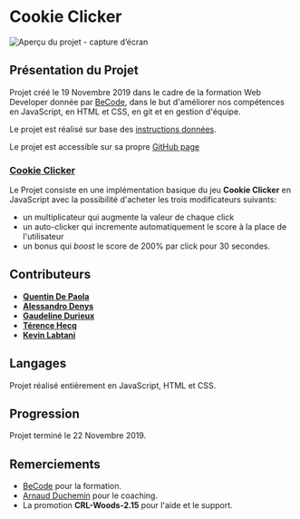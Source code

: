 # Cookie Clicker

![Aperçu du projet - capture d’écran](assets/Image/capture.png)

## Présentation du Projet

Projet créé le 19 Novembre 2019 dans le cadre de la formation Web Developer donnée par [BeCode](https://www.becode.org/), dans le but d'améliorer nos compétences en JavaScript, en HTML et CSS, en git et en gestion d'équipe.

Le projet est réalisé sur base des [instructions données](https://github.com/becodeorg/CRL-Woods-2.15/tree/master/Parcours/02-Colline/11-Javascript/4.cookie_clicker).

Le projet est accessible sur sa propre [GitHub page](https://terencehecq.github.io/cookie-clicker/)

### **[Cookie Clicker](https://github.com/terencehecq/cookie-clicker)**

Le Projet consiste en une implémentation basique du jeu **Cookie Clicker** en JavaScript avec la possibilité d'acheter les trois modificateurs suivants:

- un multiplicateur qui augmente la valeur de chaque click
- un auto-clicker qui incremente automatiquement le score à la place de l'utilisateur
- un bonus qui _boost_ le score de 200% par click pour 30 secondes.

## Contributeurs

- [**Quentin De Paola**](https://github.com/quendepa)
- [**Alessandro Denys**](https://github.com/alessdenys)
- [**Gaudeline Durieux**](https://github.com/Gaudeline)
- [**Térence Hecq**](https://github.com/terencehecq)
- [**Kevin Labtani**](https://github.com/kevin-labtani)

## Langages

Projet réalisé entièrement en JavaScript, HTML et CSS.

## Progression

Projet terminé le 22 Novembre 2019.

## Remerciements

- [BeCode](https://www.becode.org/) pour la formation.
- [Arnaud Duchemin](https://github.com/Cervant3s) pour le coaching.
- La promotion **CRL-Woods-2.15** pour l'aide et le support.
